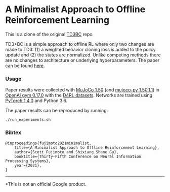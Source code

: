 # A Minimalist Approach to Offline Reinforcement Learning

This is a clone of the original [TD3BC](https://github.com/sfujim/TD3_BC) repo.

TD3+BC is a simple approach to offline RL where only two changes are made to TD3: (1) a weighted behavior cloning loss is added to the policy update and (2) the states are normalized. Unlike competing methods there are no changes to architecture or underlying hyperparameters. The paper can be found [here](https://arxiv.org/abs/2106.06860).

### Usage
Paper results were collected with [MuJoCo 1.50](http://www.mujoco.org/) (and [mujoco-py 1.50.1.1](https://github.com/openai/mujoco-py)) in [OpenAI gym 0.17.0](https://github.com/openai/gym) with the [D4RL datasets](https://github.com/rail-berkeley/d4rl). Networks are trained using [PyTorch 1.4.0](https://github.com/pytorch/pytorch) and Python 3.6.

The paper results can be reproduced by running:
```
./run_experiments.sh
```


### Bibtex
```
@inproceedings{fujimoto2021minimalist,
	title={A Minimalist Approach to Offline Reinforcement Learning},
	author={Scott Fujimoto and Shixiang Shane Gu},
	booktitle={Thirty-Fifth Conference on Neural Information Processing Systems},
	year={2021},
}
```

---
*This is not an official Google product. 
